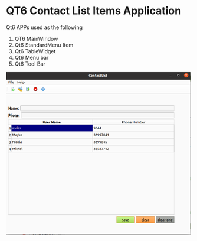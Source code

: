 # QT6 Contact List Items Application

Qt6 APPs used as the following
1. QT6 MainWindow
2. Qt6 StandardMenu Item
3. Qt6 TableWidget
4. Qt6 Menu bar
5. Qt6 Tool Bar



<img src="contactList.png" width="500"/>
